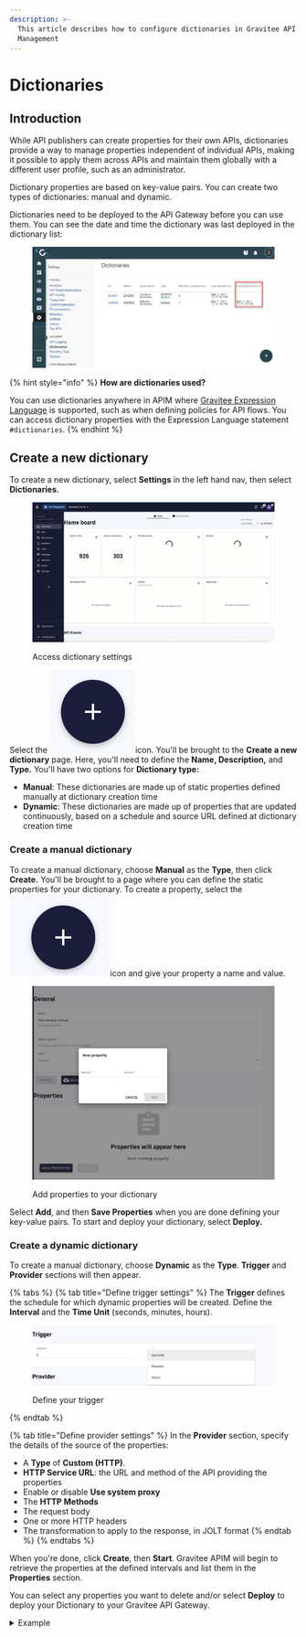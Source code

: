 ```yaml
---
description: >-
  This article describes how to configure dictionaries in Gravitee API
  Management
---
```


# Dictionaries

## Introduction

While API publishers can create properties for their own APIs, dictionaries provide a way to manage properties independent of individual APIs, making it possible to apply them across APIs and maintain them globally with a different user profile, such as an administrator.

Dictionary properties are based on key-value pairs. You can create two types of dictionaries: manual and dynamic.

Dictionaries need to be deployed to the API Gateway before you can use them. You can see the date and time the dictionary was last deployed in the dictionary list:

<figure><img src="../../../.gitbook/assets/image (48).png" alt=""><figcaption></figcaption></figure>

{% hint style="info" %}
**How are dictionaries used?**

You can use dictionaries anywhere in APIM where [Gravitee Expression Language](../../../guides/gravitee-expression-language.md) is supported, such as when defining policies for API flows. You can access dictionary properties with the Expression Language statement `#dictionaries`.
{% endhint %}

## Create a new dictionary

To create a new dictionary, select **Settings** in the left hand nav, then select **Dictionaries.**

<figure><img src="../../../.gitbook/assets/2023-06-28_10-17-24 (1).gif" alt=""><figcaption><p>Access dictionary settings</p></figcaption></figure>

Select the <img src="../../../.gitbook/assets/Screen Shot 2023-06-28 at 10.18.10 AM.png" alt="" data-size="line">icon. You'll be brought to the **Create a new dictionary** page. Here, you'll need to define the **Name, Description,** and **Type.** You'll have two options for **Dictionary type:**

* **Manual**: These dictionaries are made up of static properties defined manually at dictionary creation time
* **Dynamic**: These dictionaries are made up of properties that are updated continuously, based on a schedule and source URL defined at dictionary creation time

### Create a manual dictionary

To create a manual dictionary, choose **Manual** as the **Type**, then click **Create.** You'll be brought to a page where you can define the static properties for your dictionary. To create a property, select the <img src="../../../.gitbook/assets/Screen Shot 2023-06-28 at 10.22.56 AM.png" alt="" data-size="line">icon and give your property a name and value.

<figure><img src="../../../.gitbook/assets/Screen Shot 2023-06-28 at 10.24.08 AM.png" alt=""><figcaption><p>Add properties to your dictionary</p></figcaption></figure>

Select **Add**, and then **Save Properties** when you are done defining your key-value pairs. To start and deploy your dictionary, select **Deploy.**

### Create a dynamic dictionary

To create a manual dictionary, choose **Dynamic** as the **Type**. **Trigger** and **Provider** sections will then appear.

{% tabs %}
{% tab title="Define trigger settings" %}
The **Trigger** defines the schedule for which dynamic properties will be created. Define the **Interval** and the **Time Unit** (seconds, minutes, hours).

<figure><img src="../../../.gitbook/assets/Screen Shot 2023-06-28 at 10.28.44 AM.png" alt=""><figcaption><p>Define your trigger</p></figcaption></figure>
{% endtab %}

{% tab title="Define provider settings" %}
In the **Provider** section, specify the details of the source of the properties:

* A **Type** of **Custom (HTTP)**.
* **HTTP Service URL**: the URL and method of the API providing the properties
* Enable or disable **Use system proxy**
* The **HTTP Methods**
* The request body
* One or more HTTP headers
* The transformation to apply to the response, in JOLT format
{% endtab %}
{% endtabs %}

When you're done, click **Create**, then **Start**. Gravitee APIM will begin to retrieve the properties at the defined intervals and list them in the **Properties** section.

You can select any properties you want to delete and/or select **Deploy** to deploy your Dictionary to your Gravitee API Gateway.

<details>

<summary>Example</summary>

The following example creates a list of properties based on extracting the names and versions from the JSON at the defined URL and assigning them to the property keys and values:

<img src="https://docs.gravitee.io/images/apim/3.x/installation/configuration/configure-dict-dynamic-property-def.png" alt="" data-size="original">

When you select **Start**, the properties are added to the list according to the defined schedule:

<img src="https://docs.gravitee.io/images/apim/3.x/installation/configuration/configure-dict-dynamic-property-list.png" alt="" data-size="original">

</details>
